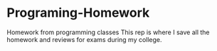 # Programing-Homework
Homework from programming classes
This rep is where I save all the homework and reviews for exams during my college.
